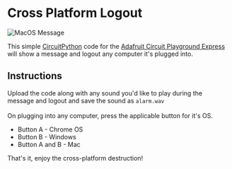 # Cross Platform Logout
![MacOS Message](https://i.imgur.com/6xvSucI.png)

This simple [CircuitPython](https://github.com/adafruit/circuitpython) code for the [Adafruit Circuit Playground Express](https://www.adafruit.com/product/3333) will show a message and logout any computer it's plugged into.
## Instructions
Upload the code along with any sound you'd like to play during the message and logout and save the sound as `alarm.wav`   
\
On plugging into any computer, press the applicable button for it's OS.
* Button A - Chrome OS
* Button B - Windows
* Button A and B - Mac


That's it, enjoy the cross-platform destruction!
